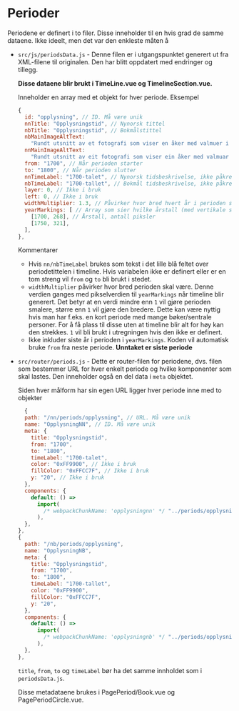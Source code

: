 # Perioder

Periodene er definert i to filer. Disse inneholder til en hvis grad de samme dataene. Ikke ideelt, men det var den enkleste måten å

- `src/js/periodsData.js` - Denne filen er i utgangspunktet generert ut fra XML-filene til originalen. Den har blitt oppdatert med endringer og tillegg.

  **Disse dataene blir brukt i TimeLine.vue og TimelineSection.vue.**

  Inneholder en array med et objekt for hver periode. Eksempel

  ```javascript
  {
    id: "opplysning", // ID. Må være unik
    nnTitle: "Opplysningstid", // Nynorsk tittel
    nbTitle: "Opplysningstid", // Bokmålstittel
    nbMainImageAltText:
      "Rundt utsnitt av et fotografi som viser en åker med valmuer i bakgrunnen. Åkeren er inngjerdet. I forgrunnen står en soldat med en bajonett.", // Bokmål alt tekst for hovedbilde for perioden
    nnMainImageAltText:
      "Rundt utsnitt av eit fotografi som viser ein åker med valmuar i bakgrunnen. Åkeren er inngjerda. I framgrunnen står ein soldat med ein bajonett.", // Nynorsk alt tekst for hovedbilde for perioden
    from: "1700", // Når perioden starter
    to: "1800", // Når perioden slutter
    nnTimeLabel: "1700-talet", // Nynorsk tidsbeskrivelse, ikke påkrevd
    nbTimeLabel: "1700-tallet", // Bokmål tidsbeskrivelse, ikke påkrevd
    layer: 0, // Ikke i bruk
    left: 0, // Ikke i bruk
    widthMultiplier: 1.3, // Påvirker hvor bred hvert år i perioden skal være i timeline. Ikke påkrevd.
    yearMarkings: [ // Array som sier hvilke årstall (med vertikale striper) som skal være synlig i timeline
      [1700, 268], // Årstall, antall piksler
      [1750, 321],
    ],
  },
  ```

  Kommentarer

  - Hvis `nn/nbTimeLabel` brukes som tekst i det lille blå feltet over periodetittelen i timeline. Hvis variabelen ikke er definert eller er en tom streng vil `from` og `to` bli brukt i stedet.
  - `widthMultiplier` påvirker hvor bred perioden skal være. Denne verdien ganges med pikselverdien til `yearMarkings` når timeline blir generert. Det betyr at en verdi mindre enn `1` vil gjøre perioden smalere, større enn `1` vil gjøre den bredere. Dette kan være nyttig hvis man har f.eks. en kort periode med mange bøker/sentrale personer. For å få plass til disse uten at timeline blir alt for høy kan den strekkes. `1` vil bli brukt i utregningen hvis den ikke er definert.
  - Ikke inkluder siste år i perioden i `yearMarkings`. Koden vil automatisk bruke `from` fra neste periode. **Unntaket er siste periode**

- `src/router/periods.js` - Dette er router-filen for periodene, dvs. filen som bestemmer URL for hver enkelt periode og hvilke komponenter som skal lastes. Den inneholder også en del data i `meta` objektet.

  Siden hver målform har sin egen URL ligger hver periode inne med to objekter

  ```javascript
    {
    path: "/nn/periods/opplysning", // URL. Må være unik
    name: "OpplysningNN", // ID. Må være unik
    meta: {
      title: "Opplysningstid",
      from: "1700",
      to: "1800",
      timeLabel: "1700-talet",
      color: "0xFF9900", // Ikke i bruk
      fillColor: "0xFFCC7F", // Ikke i bruk
      y: "20", // Ikke i bruk
    },
    components: {
      default: () =>
        import(
          /* webpackChunkName: 'opplysningnn' */ "../periods/opplysning/OpplysningNN.vue" // Path til vue-fil som inneholder nynorsk-artikkelen
        ),
    },
  },
  {
    path: "/nb/periods/opplysning",
    name: "OpplysningNB",
    meta: {
      title: "Opplysningstid",
      from: "1700",
      to: "1800",
      timeLabel: "1700-tallet",
      color: "0xFF9900",
      fillColor: "0xFFCC7F",
      y: "20",
    },
    components: {
      default: () =>
        import(
          /* webpackChunkName: 'opplysningnb' */ "../periods/opplysning/OpplysningNB.vue" // Path til vue-fil som inneholder bokmåls-artikkelen
        ),
    },
  },
  ```

  `title`, `from`, `to` og `timeLabel` bør ha det samme innholdet som i `periodsData.js`.

  Disse metadataene brukes i PagePeriod/Book.vue og PagePeriodCircle.vue.
